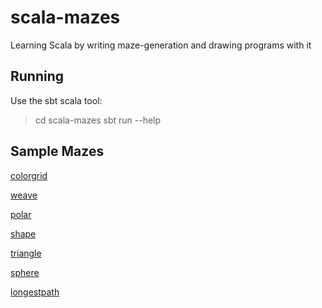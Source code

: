# scala-mazes

Learning Scala by writing maze-generation and drawing programs with it

## Running

Use the sbt scala tool:

> cd scala-mazes
> sbt
> run --help

## Sample Mazes

[colorgrid](scala-mazes/scala-mazes/generated/maze-bt-25x25.png)

[weave](scala-mazes/scala-mazes/generated/maze-kruskals-weave.png)

[polar](scala-mazes/scala-mazes/generated/maze-po-rb-20x1.png)

[shape](scala-mazes/scala-mazes/generated/maze-rb-skull.png)

[triangle](scala-mazes/scala-mazes/generated/maze-tr-rb-20x20.png)

[sphere](scala-mazes/scala-mazes/generated/sphere.png)

[longestpath](scala-mazes/scala-mazes/generated/weighted-rerouted.png)


